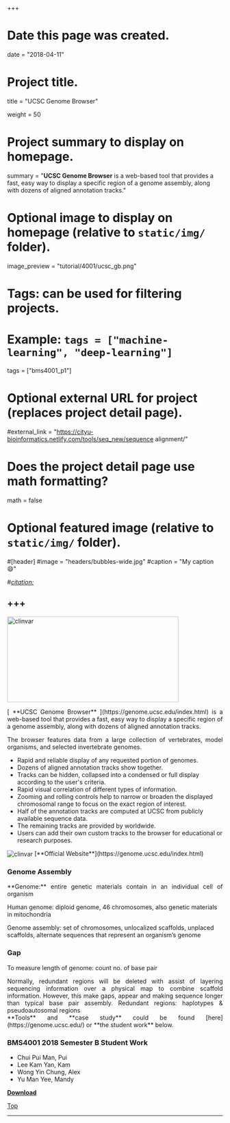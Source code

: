 +++
# Date this page was created.
date = "2018-04-11"

# Project title.
title = "UCSC Genome Browser"

weight = 50
# Project summary to display on homepage.
summary = "**UCSC Genome Browser** is a web-based tool that provides a fast, easy way to display a specific region of a genome assembly, along with dozens of aligned annotation tracks."

# Optional image to display on homepage (relative to `static/img/` folder).
image_preview = "tutorial/4001/ucsc_gb.png"

# Tags: can be used for filtering projects.
# Example: `tags = ["machine-learning", "deep-learning"]`
tags = ["bms4001_p1"]

# Optional external URL for project (replaces project detail page).
#external_link = "https://cityu-bioinformatics.netlify.com/tools/seq_new/sequence alignment/"


# Does the project detail page use math formatting?
math = false

# Optional featured image (relative to `static/img/` folder).
#[header]
#image = "headers/bubbles-wide.jpg"
#caption = "My caption :smile:"

#*[citation:](http://www.sequence-alignment.com/)*

+++
---
<img src="/img/tutorial/4001/ucsc_gb.png" width="400" height="200" alt="clinvar" align="center">
<span id="top"></span>

<p align="justify">[ **UCSC Genome Browser** ](https://genome.ucsc.edu/index.html) is a web-based tool that provides a fast, easy way to display a specific region of a genome assembly, along with dozens of aligned annotation tracks. 

<p align="justify">The browser features data from a large collection of vertebrates, model organisms, and selected invertebrate genomes.

* Rapid and reliable display of any requested portion of genomes.
* Dozens of aligned annotation tracks show together.
* Tracks can be hidden, collapsed into a condensed or full display according to the user's criteria.
* Rapid visual correlation of different types of information.
* Zooming and rolling controls help to narrow or broaden the displayed chromosomal range to focus on the exact region of interest. 
* Half of the annotation tracks are computed at UCSC from publicly available sequence data. 
* The remaining tracks are provided by worldwide. 
* Users can add their own custom tracks to the browser for educational or research purposes.

<img src="/img/tutorial/4001/ucsc_gb2.png" alt="clinvar" align="center">
[**Official Website**](https://genome.ucsc.edu/index.html)

### Genome Assembly

<p align="justify">**Genome:** entire genetic materials contain in an individual cell of organism

Human genome: diploid genome, 46 chromosomes, also genetic materials in mitochondria

Genome assembly: set of chromosomes, unlocalized scaffolds, unplaced scaffolds, alternate sequences that represent an organism’s genome

### Gap

To measure  length of genome: count no. of base pair

<p align="justify">Normally, redundant regions will be deleted with assist of layering sequencing information over a physical map to combine scaffold information. However, this make gaps, appear and  making sequence longer than typical base pair assembly. Redundant regions: haplotypes & pseudoautosomal regions

<br>
**Tools** and **case study** could be found [here](https://genome.ucsc.edu/) or **the student work** below.

### BMS4001 2018 Semester B Student Work

* Chui Pui Man, Pui       
* Lee Kam Yan, Kam        
* Wong Yin Chung, Alex      
* Yu Man Yee, Mandy                    

[**Download**](https://doc-10-b4-docs.googleusercontent.com/docs/securesc/e26fd49upnna624jdr6rqrvfbll89ce5/ruvmr73plrd20jciomhflkf7gvnqp27q/1524916800000/07193667370322989573/07193667370322989573/1WlkLbgGoF5WB0Rf2LE5nsOaft8JkvpxL?e=download)

[<i class="fa fa-hand-o-up fa-1x "></i>Top](#top)

---